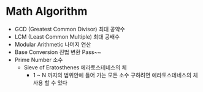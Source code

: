 
# Math Algorithm 

- GCD (Greatest Common Divisor)   최대 공약수
- LCM (Least Common Multiple)     최대 공배수
- Modular Arithmetic              나머지 연산
- Base Conversion                 진법 변환  Pass~~
- Prime Number                    소수
   * Sieve of Eratosthenes        에라토스테네스의 체
     * 1 ~ N 까지의 범위안에 들어 가는 모든 소수 구하려면 에라토스테네스의 체 사용 할 수 있다 
